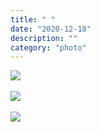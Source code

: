 ```yaml
---
title: " "
date: "2020-12-18"
description: ""
category: "photo"
---
```


![ ](https://media.scottosmith.net/img/blog/2020/2020-12-18/maura-1.jpg)
<br><br>
![ ](https://media.scottosmith.net/img/blog/2020/2020-12-18/maura-2.jpg)
<br><br>
![ ](https://media.scottosmith.net/img/blog/2020/2020-12-18/maura-3.jpg)
